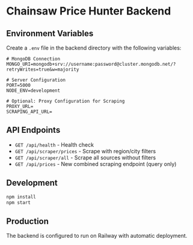 # Chainsaw Price Hunter Backend

## Environment Variables

Create a `.env` file in the backend directory with the following variables:

```env
# MongoDB Connection
MONGO_URI=mongodb+srv://username:password@cluster.mongodb.net/?retryWrites=true&w=majority

# Server Configuration
PORT=5000
NODE_ENV=development

# Optional: Proxy Configuration for Scraping
PROXY_URL=
SCRAPING_API_URL=
```

## API Endpoints

- `GET /api/health` - Health check
- `GET /api/scraper/prices` - Scrape with region/city filters
- `GET /api/scraper/all` - Scrape all sources without filters
- `GET /api/prices` - New combined scraping endpoint (query only)

## Development

```bash
npm install
npm start
```

## Production

The backend is configured to run on Railway with automatic deployment. 